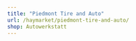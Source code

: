 ```yaml
---
title: "Piedmont Tire and Auto"
url: /haymarket/piedmont-tire-and-auto/
shop: Autowerkstatt
---
```

